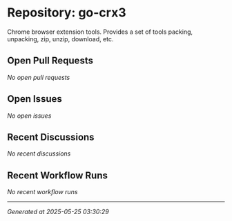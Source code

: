 # Repository: go-crx3

Chrome browser extension tools. Provides a set of tools packing, unpacking, zip, unzip, download, etc.

## Open Pull Requests


*No open pull requests*


## Open Issues


*No open issues*


## Recent Discussions


*No recent discussions*


## Recent Workflow Runs


*No recent workflow runs*


---
*Generated at 2025-05-25 03:30:29*
